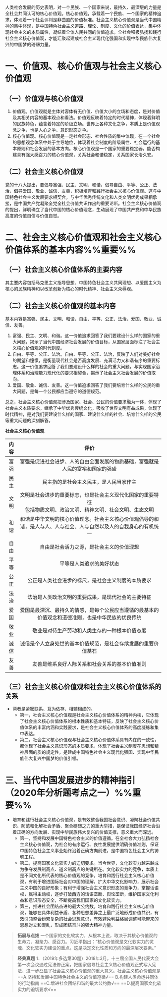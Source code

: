 人类社会发展的历史表明，对一个民族、一个国家来说，最持久、最深层的力量是全社会共同认可的核心价值观。核心价值观，承载着一个民族、一个国家的精神追求，体现着一个社会评判是非曲直的价值标准。社会主义核心价值观是当代中国精神的集中体现，是中国特色社会主义道路、理论、制度、文化的价值表达，集中体现社会主义的本质属性，凝结着全体人民共同的价值追求。全社会积极弘扬和践行社会主义核心价值观，才能汇聚起建成社会主义现代化强国和实现中华民族伟大复兴的中国梦的磅礴力量。
# 一、价值观、核心价值观与社会主义核心价值观
## （一）价值观与核心价值观
1. 价值观。价值观就是主体对客体有无价值、价值大小的立场和态度，是对价值及其相关内容的基本观点和看法。价值观反映着特定的时代精神，体现着鲜明的民族特色，蕴含着特定的阶级立场。世界上各种文化之争，本质上是价值观念之争，也是人心之争、意识形态之争。
2. 核心价值观。核心价值观是一定社会形态、社会性质的集中体现，在一个社会的思想观念体系中处于主导地位，体现着社会制度的阶级属性、社会运行的基本原则和社会发展的基本方向。核心价值观是一个国家的重要稳定器，能否构建具有强大感召力的核心价值观，关系社会和谐稳定，关系国家长治久安。
## （二）社会主义核心价值观
党的十八大提出，要倡导富强、民主、文明、和谐，倡导自由、平等、公正、法治，倡导爱国、敬业、诚信、友善，积极培育和践行社会主义核心价值观。这与中国特色社会主义发展要求相契合，与中华优秀传统文化和人类文明优秀成果相承接，是中国共产党凝聚全党全社会价值共识作出的重要论断。社会主义核心价值观的提出，鲜明确立了当代中国的核心价值理念，生动展现了中国共产党和中华民族高度的价值自信与价值自觉。
# 二、社会主义核心价值观和社会主义核心价值体系的基本内容%%重要%% 
## （一）社会主义核心价值体系的主要内容
其主要内容包括马克思主义指导思想、中国特色社会主义共同理想、以爱国主义为核心的民族精神和以改革创新为核心的时代精神、社会主义荣辱观。
## （二）社会主义核心价值观的基本内容
基本内容是富强、民主、文明、和谐，自由、平等、公正、法治，爱国、敬业、诚信、友善。
1. 富强、民主、文明、和谐。这一价值追求回答了我们要建设什么样的国家的重大问题，揭示了当代中国经济社会发展的价值目标，从国家层面标注了社会主义核心价值观的时代刻度。
2. 自由、平等、公正、法治。自由、平等、公正、法治，反映了人们对美好社会的期望和憧憬，是衡量现代社会是否高度发展、充满活力又和谐有序的重要标志。这一价值追求回答了我们要建设什么样的社会的重大问题，与实现国家治理体系和治理能力现代化的要求相契合，揭示了社会主义社会发展的价值取向。
3. 爱国、敬业、诚信、友善。这一价值追求回答了我们要培育什么样的公民的重大问题，是每一个公民都应当遵守的道德规范。

总之，社会主义核心价值观把涉及国家、社会、公民的价值要求融为一体，体现了社会主义本质要求，继承了中华优秀传统文化，吸收了世界文明有益成果，体现了时代精神，是对我们要建设什么样的国家、建设什么样的社会、培育什么样的公民等重大问题的深刻解答。

**社会主义核心价值观**

|内容|评价
|:---:|:---:|
|富强|富强是促进社会进步、人的自由全面发展的物质基础，富强就是人民的富裕和国家的强盛|
|民主|民主指的是社会主义民主，是人民当家作主|
|文明|文明是社会进步的重要标志，也是社会主义现代化国家的重要特征<br>包括物质文明、政治文明、精神文明、社会文明、生态文明|
|和谐|和谐是中华文明的核心价值理念。社会主义核心价值观倡导的和谐，是人与人、人与社会、人与自然以及人的自我身心的有机统一|
|自由|自由是社会活力之源，是社会主义的价值理想|
|平等|平等是人类追求的美好状态|
|公正|公正是人类社会进步的标尺，是社会主义制度的本质要求|
|法治|法治是人类政治文明的重要成果，是现代社会的主要特征|
|爱国|爱国是最深沉、最持久的情感，是每个公民应当遵循的最基本的价值观念和道德准则，也是中华民族的优良传统|
|敬业|敬业是对待生产劳动和人类生存的一种根本价值态度|
|诚信|诚信是个人立身处世的基本价值规范，是社会存续发展的重要价值基石|
|友善|友善是维系良好人际关系和社会关系的基本价值准则|
## （三）社会主义核心价值观和社会主义核心价值体系的关系
- 两者是紧密联系、互为依存、相辅相成的。
	- 第一，社会主义核心价值观是社会主义核心价值体系的精神内核，它体现了社会主义核心价值体系的根本性质和基本特征，反映了社会主义核心价值体系的丰富内涵和实践要求，是社会主义核心价值体系的高度凝练和集中表达。
	- 第二，社会主义核心价值观与社会主义核心价值体系具有内在的一致性，都体现了社会主义意识形态的本质要求，体现了社会主义制度在思想和精神层面的质的规定性，是建成中国特色社会主义现代化强国、实现中华民族伟大复兴中国梦的价值引领。
# 三、当代中国发展进步的精神指引（2020年分析题考点之一）%%重要%%
- 培育和践行社会主义核心价值观，是有效整合我国社会意识、凝聚社会价值共识、防范和化解社会矛盾、聚合磅礴之力的重大举措，是保证我国经济社会沿着正确的方向发展、实现中华民族伟大复兴的价值支撑，意义重大而深远。
	- 第一，坚持和发展中国特色社会主义的价值遵循。在全社会大力弘扬社会主义核心价值观，为社会的有序运行、良性发展提供明确价值准则，保证中国特色社会主义事业始终沿着正确方向前进，是中国特色社会主义的铸魂工程。
	- 第二，提高国家文化软实力的迫切要求。当今世界，文化软实力越来越成为争夺发展制高点、道义制高点的关键所在。文化软实力的竞争，本质上是不同文化所代表的核心价值观的竞争。培育和践行社会主义核心价值观，有利于增进国际社会对中国的理解，扩大中华文化影响力，展示社会主义中国的良好形象；有利于增强社会主义意识形态的竞争力，掌握话语权，赢得主动权，逐步打破西方的话语垄断、舆论垄断，维护国家文化利益和意识形态安全，不断提高我们国家的文化软实力。
	- 第三，推进社会团结奋进的最大公约数。培育和践行社会主义核心价值观，能够在具体利益矛盾、各种思想差异之上最广泛地形成价值共识，有效引领整合纷繁复杂的社会思想意识，有效避免利益格局调整可能带来的思想对立和混乱，形成团结奋斗的强大精神力量。

>**拓展与点拨**
一个国家的文化软实力，从根本上说，取决于其核心价值观的生命力、凝聚力、感召力。习近平指出：“核心价值观是文化软实力的灵魂、文化软实力建设的重点。这是决定文化性质和方向的最深层次要素。”

>**经典真题**
1．（2019年多选第30题）2018年3月，十三届全国人民代表大会第一次会议通过宪法修正案，把国家倡导社会主义核心价值观正式写入宪法，进一步凸显了社会主义核心价值观的重大意义。社会主义核心价值观是
==A.坚持和发展中国特色社会主义的价值遵循√==
B.构建人类命运共同体的行动指南
==C.增进社会团结和谐的最大公约数√==
==D.提高国家文化软实力的迫切要求√==